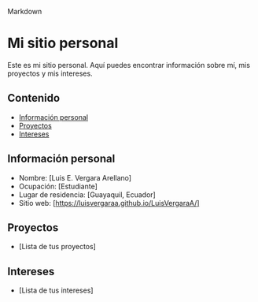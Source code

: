 Markdown 
# Mi sitio personal 

Este es mi sitio personal. Aquí puedes encontrar información sobre mí, mis proyectos y mis intereses. 

## Contenido 

* [Información personal](#información-personal)
* [Proyectos](#proyectos)
* [Intereses](#intereses)

## Información personal 
* Nombre: [Luis E. Vergara Arellano]
* Ocupación: [Estudiante]
* Lugar de residencia: [Guayaquil, Ecuador]
* Sitio web: [https://luisvergaraa.github.io/LuisVergaraA/]

## Proyectos 
* [Lista de tus proyectos]

## Intereses 
* [Lista de tus intereses] 

